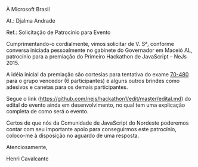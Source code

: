 À Microsoft Brasil

At.: Djalma Andrade

Ref.: Solicitação de Patrocínio para Evento

Cumprimentando-o cordialmente, vimos solicitar de V. Sª, conforme conversa iniciada pessoalmente no gabinete do Governador em Maceió AL, patrocínio para a premiação do Primeiro Hackathon de JavaScript – NeJs 2015.

A idéia inicial da premiação são cortesias para tentativa do exame [70-480](https://www.microsoft.com/learning/pt-br/exam-70-480.aspx) para o grupo vencedor (6 participantes) e alguns outros brindes como adesivos e canetas para os demais participantes. 

Segue o link (https://github.com/nejs/hackathon1/edit/master/edital.md) do edital do evento ainda em desenvolvimento, no qual tem uma explicação completa de como será o evento.

Certos de que nós da Comunidade de JavaScript do Nordeste poderemos contar com seu importante apoio para conseguirmos este patrocínio, coloco-me à disposição no aguardo de uma resposta.

Atenciosamente,

Henri Cavalcante
